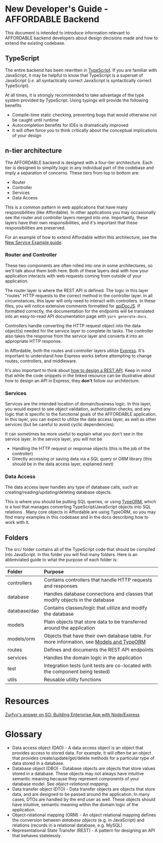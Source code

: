 # New Developer's Guide - AFFORDABLE Backend

This document is intended to introduce information relevant to AFFORDABLE backend developers about design decisions made and how to extend the existing codebase.

## TypeScript

The entire backend has been rewritten in [TypeScript](https://www.typescriptlang.org/). If you are familiar with JavaScript, it may be helpful to know that TypeScript is a superset of JavaScript (_i.e._ all syntactically correct JavaScript is syntactically correct TypeScript).

At all times, it is strongly recommended to take advantage of the type system provided by TypeScript. Using typings will provide the following benefits
* Compile-time static checking, preventing bugs that would otherwise not be caught until runtime
* Autocompletion benefits for IDEs is dramatically improved
* It will often force you to think critically about the conceptual implications of your design

## n-tier architecture

The AFFORDABLE backend is designed with a four-tier architecture. Each tier is designed to simplify logic in any individual part of the codebase and imply a separation of concerns. These tiers from top to bottom are:

* Router
* Controller
* Services
* Data Access

This is a common pattern in web applications that have many responsibilities (like Affordable). In other applications you may occasionally see the router and controller layers merged into one. Importantly, these layers have their own responsibilities, and it's important that these responsibilities are preserved.

For an example of how to extend Affordable within this architecture, see the [New Service Example guide](./NewServiceExample.md).

### Router and Controller

These two components are often rolled into one in some architectures, so we'll talk about them both here. Both of these layers deal with how your application interacts with web requests coming from outside of your application.

The router layer is where the REST API is defined. The logic in this layer "routes" HTTP requests to the correct method in the controller layer. In all circumstances, this layer will only need to interact with controllers. In these files, you will notice extensive comments formatted for [apiDocJS](https://apidocjs.com/). If formatted correctly, the documentation for the endpoints will be translated into an easy-to-read API documentation page with `yarn generate-docs`.

Controllers handle converting the HTTP request object into the data object(s) needed for the service layer to complete its tasks. The controller also takes the response from the service layer and converts it into an appropriate HTTP response.

In Affordable, both the routes and controller layers utilize [Express](https://expressjs.com/). It's important to understand how Express works before attempting to change routes, controllers, and middleware.

It's also important to think about [how to design a REST API](https://stackoverflow.blog/2020/03/02/best-practices-for-rest-api-design/). Keep in mind that while the code snippets in the linked resource can be illustrative about how to design an API in Express, they **don't** follow our architecture.

### Services

Services are the intended location of domain/business logic. In this layer, you would expect to see object validation, authorization checks, and any logic that is specific to the functional goals of the AFFORDABLE application. In this layer, you can expect to utilize the data access layer, as well as other services (but be careful to avoid cyclic dependencies).

It can sometimes be more useful to explain what you don't see in the service layer. In the service layer, you will not be 

* Handling the HTTP request or response objects (this is the job of the controller)
* Directly accessing or saving data via a SQL query or ORM library (this should be in the data access layer, explained next)

### Data Access

The data access layer handles any type of database calls, such as creating/reading/updating/deleting database objects.

This is where you should be putting SQL queries, or using [TypeORM](typeorm.io), which is a tool that manages converting TypeScript/JavaScript objects into SQL relations . Many core objects in Affordable are using TypeORM, so you may find many examples in this codebase and in the docs describing how to work with it.

## Folders

The src/ folder contains all of the TypeScript code that should be compiled into JavaScript. In this folder you will find many folders. Here is an abbreviated guide to what the purpose of each folder is:

| Folder       | Purpose       |
|:-------------|:-------------|
| controllers     | Contains controllers that handle HTTP requests and responses |
| database     | Handles database connections and classes that modify objects in the database |
| database/dao      | Contains classes/logic that utilize and modify the database |
| models | Plain objects that store data to be transferred around the application |
| models/orm | Objects that have their own database table. For more information, see [Models and TypeORM](#Models-and-TypeORM) |
|routes| Defines and documents the REST API endpoints |
|services| Handles the domain logic in the application |
|test| Integration tests (unit tests are co-located with the component being tested) |
|utils| Reusable utility functions |

# Resources

[Zurfyx's answer on SO: Building Enterprise App with Node/Express](https://stackoverflow.com/a/42164174)

# Glossary

* Data access object (DAO) - A data access object is an object that provides access to stored data. For example, it will often be an object that provides create/update/get/delete methods for a particular type of data stored in a database.
* Database object (DBO) - Database objects are objects that store values stored in a database. These objects may not always have intuitive semantic meaning because they represent components of your database model. See _object-relational mapping_.
* Data transfer object (DTO) - Data transfer objects are objects that store data, and are designed to be passed around the application. In many cases, DTOs are handled by the end user as well. These objects should have intuitive, semantic meaning within the domain logic of the application.
* Object-relational mapping (ORM) - An object relational mapping defines the conversion between _database objects_ (e.g. in JavaScript) and relations (records in a relational database, e.g. MySQL)
* Representational State Transfer (REST) - A pattern for designing an API that behaves statelessly.